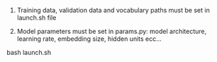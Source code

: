 
1. Training data, validation data and vocabulary paths must be set in launch.sh file

2. Model parameters must be set in params.py: model architecture, learning rate, embedding size, hidden units ecc...

bash launch.sh <model-name> <path-to-checkpoint-folder>





